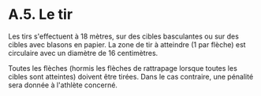 # A.5. Le tir

Les tirs s'effectuent à 18 mètres, sur des cibles basculantes ou sur des cibles avec blasons en papier.
La zone de tir à atteindre (1 par flèche) est circulaire avec un diamètre de 16 centimètres.

Toutes les flèches (hormis les flèches de rattrapage lorsque toutes les cibles sont atteintes) doivent être
tirées. Dans le cas contraire, une pénalité sera donnée à l'athlète concerné.
